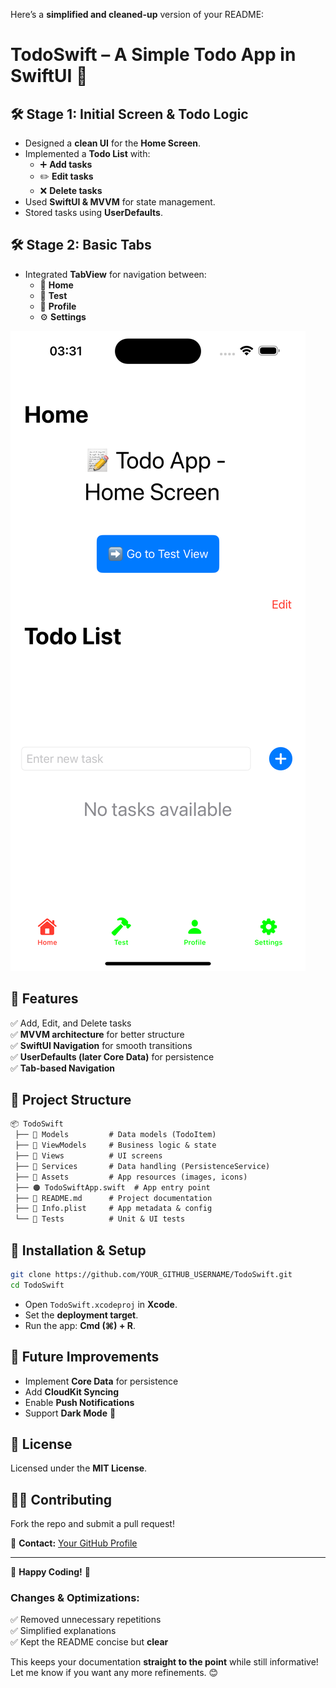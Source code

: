 Here’s a **simplified and cleaned-up** version of your README:


# **TodoSwift** – A Simple Todo App in SwiftUI 🚀

## **🛠 Stage 1: Initial Screen & Todo Logic**
- Designed a **clean UI** for the **Home Screen**.
- Implemented a **Todo List** with:
  - ➕ **Add tasks**
  - ✏️ **Edit tasks**
  - ❌ **Delete tasks**
- Used **SwiftUI & MVVM** for state management.
- Stored tasks using **UserDefaults**.

## **🛠 Stage 2: Basic Tabs**
- Integrated **TabView** for navigation between:
  - 🏡 **Home**
  - 🔨 **Test**
  - 👤 **Profile**
  - ⚙️ **Settings**

![Basic Tabs](Assets/docs/basic-tabs.png)

## **📜 Features**
✅ Add, Edit, and Delete tasks  
✅ **MVVM architecture** for better structure  
✅ **SwiftUI Navigation** for smooth transitions  
✅ **UserDefaults (later Core Data)** for persistence  
✅ **Tab-based Navigation**  

## **📂 Project Structure**

```markdown
📦 TodoSwift
 ├── 📂 Models         # Data models (TodoItem)
 ├── 📂 ViewModels     # Business logic & state
 ├── 📂 Views          # UI screens
 ├── 📂 Services       # Data handling (PersistenceService)
 ├── 📂 Assets         # App resources (images, icons)
 ├── 🟠 TodoSwiftApp.swift  # App entry point
 ├── 📝 README.md      # Project documentation
 ├── 📜 Info.plist     # App metadata & config
 └── 📂 Tests          # Unit & UI tests
```

## **🚀 Installation & Setup**
```sh
git clone https://github.com/YOUR_GITHUB_USERNAME/TodoSwift.git
cd TodoSwift
```
- Open `TodoSwift.xcodeproj` in **Xcode**.
- Set the **deployment target**.
- Run the app: **Cmd (⌘) + R**.

## **🤖 Future Improvements**
- Implement **Core Data** for persistence  
- Add **CloudKit Syncing**  
- Enable **Push Notifications**  
- Support **Dark Mode** 🌙  

## **📜 License**
Licensed under the **MIT License**.

## **👨‍💻 Contributing**
Fork the repo and submit a pull request!  

📩 **Contact:** [Your GitHub Profile](https://github.com/YOUR_GITHUB_USERNAME)  

---

🎉 **Happy Coding!** 🚀

### **Changes & Optimizations:**
✅ Removed unnecessary repetitions  
✅ Simplified explanations  
✅ Kept the README concise but **clear**  

This keeps your documentation **straight to the point** while still informative! Let me know if you want any more refinements. 😊
